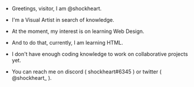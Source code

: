 - Greetings, visitor, I am @shockheart.
- I'm a Visual Artist in search of knowledge.
- At the moment, my interest is on learning Web Design.
- And to do that, currently, I am learning HTML.
- I don't have enough coding knowledge to work on collaborative projects yet.

- You can reach me on discord ( shockheart#6345 ) or twitter ( @shockheart_ ).

<!---
shockheart/shockheart is a ✨ special ✨ repository because its `README.md` (this file) appears on your GitHub profile.
You can click the Preview link to take a look at your changes.
--->
